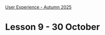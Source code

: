 [User Experience - Autumn 2025](https://github.com/arturomorarioja-kea/WD_UX_E25/blob/main/README.md)

# Lesson 9 - 30 October

[-> tmdb git pull/clone + make public]: #
[-> Food repo]: #
[  -> center recipe article h3]: #
[  -> create recipe.htm]: #
[  -> link it from the recipe card]: #

[-> sitemaps]: #

[## First Mandatory Assignment exercise solution]: #
[- API consumption(https://github.com/arturomorarioja/js_tmdb)]: #

[General feedback. Things to improve:]: #
[- Do not repeat code. It is bad for performance (more lines to load) and for maintainability (a change affects several files instead of just one). This assignment must be done with only one HTML file and only one JavaScript function]: #
[- Do never send your API keys to anyone, of course never to a GitHub repo. Someone can reuse them to attack the corresponding server on your behalf]: #
[- Remember to load your JavaScript files in the <head> as modules or with defer]: #
[- Do not forget to use custom properties (CSS variables) for ALL your colours, font families, and fixed pixel widths (e.g., image or card dimensions)]: #

[## Homework]: #
[- Deliver all your First Mandatory Assignment pending exercises. The deadline is on Wednesday!]: #
